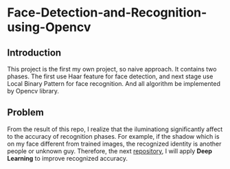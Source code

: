 # Face-Detection-and-Recognition-using-Opencv
## Introduction
This project is the first my own project, so naive approach. It contains two phases. The first use Haar feature for face detection, and next stage use Local Binary Pattern for face recognition. And all algorithm be implemented by Opencv library. 
## Problem
From the result of this repo, I realize that the iluminationg significantly affect to the accuracy of recognition phases. For example, if the shadow which is on my face different from trained images, the recognized identity is another people or unknown guy. Therefore, the next [repository](https://github.com/dotieuthien/Face-Attendance-System), I will apply **Deep Learning** to improve recognized accuracy.
